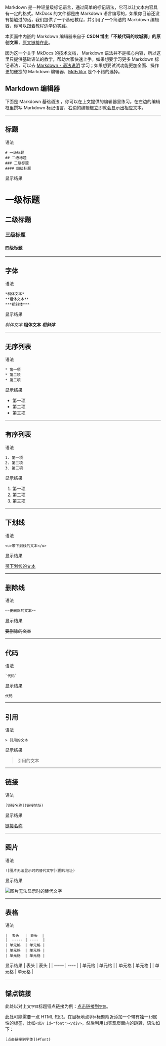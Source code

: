 Markdown 是一种轻量级标记语言，通过简单的标记语法，它可以让文本内容具有一定的格式。MkDocs 的文件都是由 Markdown 语言编写的，如果你目前还没有接触过的话，我们提供了一个基础教程，并引用了一个简洁的 Markdown 编辑器，你可以跟着教程边学边实践。

本页面中内嵌的 Markdown 编辑器来自于 **CSDN 博主「不敲代码的攻城狮」的原创文章**，[原文链接在此](https://blog.csdn.net/qq_34845394/article/details/85130234)。

因为这一个关于 MkDocs 的技术文档， Markdown 语法并不是核心内容，所以这里只提供基础语法的教学，帮助大家快速上手。如果想要学习更多 Markdown 标记语法，可以去 [Markdown - 语法说明](http://www.markdown.cn/) 学习；如果想要试试功能更加全面、操作更加便捷的 Markdown 编辑器，[MdEditor](https://www.mdeditor.com/) 是个不错的选择。

## Markdown 编辑器



下面是 Markdown 基础语法 ，你可以在上文提供的编辑器里练习，在左边的编辑框里撰写 Markdown 标记语言，右边的编辑框立即就会显示出相应文本。

---

## 标题
语法
```
# 一级标题
## 二级标题
### 三级标题
#### 四级标题
```
显示结果
# 一级标题
## 二级标题
### 三级标题
#### 四级标题

---

<div id="font"></div>

## 字体 
语法
```
*斜体文本*
**粗体文本**
***粗斜体***
```
显示结果

*斜体文本* **粗体文本**
***粗斜体***

---

## 无序列表
语法
```
* 第一项
* 第二项
* 第三项
```
显示结果
* 第一项
* 第二项
* 第三项

---

## 有序列表
语法
```
1. 第一项
2. 第二项
3. 第三项
```
显示结果
1. 第一项
2. 第二项
3. 第三项

---

## 下划线
语法
```
<u>带下划线的文本</u>
```
显示结果

<u>带下划线的文本</u>

---

## 删除线
语法
```
~~要删除的文本~~
```
显示结果

~~要删除的文本~~

---

## 代码
语法
```
`代码`
```
显示结果

`代码`

---

## 引用
语法
```
> 引用的文本
```
显示结果

> 引用的文本

---

## 链接
语法
```
[链接名称](链接地址)
```
显示结果

[链接名称](链接地址)

---

## 图片
语法
```
![图片无法显示时的替代文字](图片地址)
```
显示结果

![图片无法显示时的替代文字](图片地址)

---

## 表格
语法
```
|  表头   | 表头  |
|  ----- | ----  |
| 单元格  | 单元格 |
| 单元格  | 单元格 |
| 单元格  | 单元格 |

```
显示结果
|  表头   | 表头  |
|  ----- | ----  |
| 单元格  | 单元格 |
| 单元格  | 单元格 |
| 单元格  | 单元格 |

---

## 锚点链接
此处以对上文`字体`标题锚点链接为例：[点击链接到`字体`](#font)。

此处可能需要一点 HTML 知识。在目标地点`字体`标题附近添加一个带有独一`id`属性的标签，比如`<div id="font"></div>`，然后利用`id`实现页面内的跳转，语法如下：
```
[点击链接到字体](#font)
```